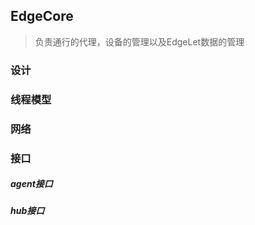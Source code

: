 ## EdgeCore
> 负责通行的代理，设备的管理以及EdgeLet数据的管理

### 设计

### 线程模型

### 网络

### 接口

##### agent接口

##### hub接口
